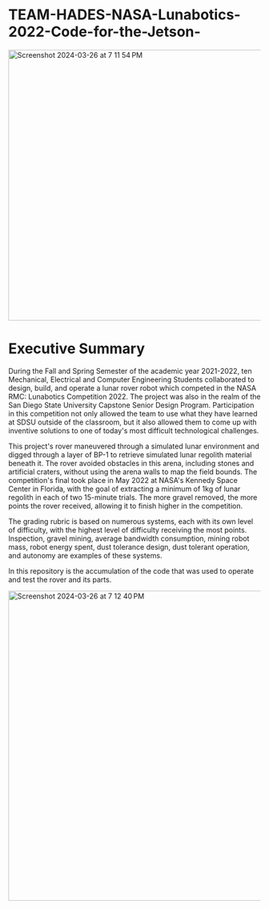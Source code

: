 # TEAM-HADES-NASA-Lunabotics-2022-Code-for-the-Jetson-
<img width="540" alt="Screenshot 2024-03-26 at 7 11 54 PM" src="https://github.com/AlyssaBr/TEAM-HADES-NASA-Lunabotics-2022/assets/148839608/75b29fdd-3291-4761-92b7-855ee16f1a8f">

# Executive Summary
During the Fall and Spring Semester of the academic year 2021-2022, ten Mechanical, Electrical
and Computer Engineering Students collaborated to design, build, and operate a lunar rover
robot which competed in the NASA RMC: Lunabotics Competition 2022. The project was also
in the realm of the San Diego State University Capstone Senior Design Program. Participation in
this competition not only allowed the team to use what they have learned at SDSU outside of the
classroom, but it also allowed them to come up with inventive solutions to one of today's most
difficult technological challenges.

This project's rover maneuvered through a simulated lunar environment and digged
through a layer of BP-1 to retrieve simulated lunar regolith material beneath it. The rover
avoided obstacles in this arena, including stones and artificial craters, without using the
arena walls to map the field bounds. The competition's final took place in May 2022 at
NASA's Kennedy Space Center in Florida, with the goal of extracting a minimum of 1kg of lunar
regolith in each of two 15-minute trials. The more gravel removed, the more points the rover
received, allowing it to finish higher in the competition.

The grading rubric is based on numerous systems, each with its own level of difficulty, with the
highest level of difficulty receiving the most points. Inspection, gravel mining, average
bandwidth consumption, mining robot mass, robot energy spent, dust tolerance design, dust
tolerant operation, and autonomy are examples of these systems.

In this repository is the accumulation of the code that was used to operate and test the rover and its parts. 

<img width="618" alt="Screenshot 2024-03-26 at 7 12 40 PM" src="https://github.com/AlyssaBr/TEAM-HADES-NASA-Lunabotics-2022/assets/148839608/fc5f83f8-daf4-41d8-b11a-23dc59548e13">

